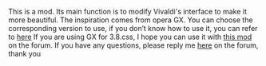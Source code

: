 This is a mod. Its main function is to modify Vivaldi's interface to make it more beautiful. 
The inspiration comes from opera GX. 
You can choose the corresponding version to use, if you don’t know how to use it, you can refer to [here](https://forum.vivaldi.net/topic/10549/guide-modding-vivaldi)
If you are using GX for 3.8.css, I hope you can use it with [this mod](https://forum.vivaldi.net/topic/58821/project-history-moon) on the forum.
If you have any questions, please reply me [here](https://forum.vivaldi.net/topic/10549/guide-modding-vivaldi) on the forum, thank you
